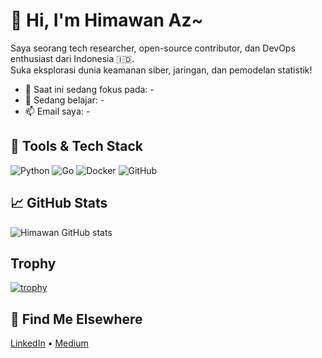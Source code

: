 # 👋 Hi, I'm Himawan Az~

Saya seorang tech researcher, open-source contributor, dan DevOps enthusiast dari Indonesia 🇮🇩.  
Suka eksplorasi dunia keamanan siber, jaringan, dan pemodelan statistik!

- 🔭 Saat ini sedang fokus pada: -
- 🌱 Sedang belajar: -
- 📫 Email saya: -

## 🚀 Tools & Tech Stack
![Python](https://img.shields.io/badge/Python-3776AB?style=flat&logo=python&logoColor=white)
![Go](https://img.shields.io/badge/Go-00ADD8?style=flat&logo=go&logoColor=white)
![Docker](https://img.shields.io/badge/Docker-2496ED?style=flat&logo=docker&logoColor=white)
![GitHub](https://img.shields.io/badge/GitHub-181717?style=flat&logo=github&logoColor=white)

## 📈 GitHub Stats
![Himawan GitHub stats](https://github-readme-stats.vercel.app/api?username=himawanTIF&show_icons=true&theme=react)

## Trophy
[![trophy](https://github-profile-trophy.vercel.app/?username=himawanTIF&theme=discord)](https://github.com/ryo-ma/github-profile-trophy)

## 🔗 Find Me Elsewhere
[LinkedIn](https://linkedin.com/in/himawan-az) • [Medium](https://medium.com/@himawan_azmi)
